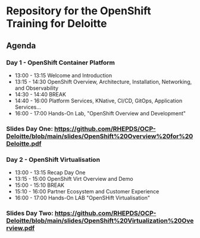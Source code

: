 # Repository for the OpenShift Training for Deloitte

## Agenda

### Day 1 - OpenShift Container Platform

+ 13:00 - 13:15 Welcome and Introduction
+ 13:15 - 14:30 OpenShift Overview, Architecture, Installation, Networking, and Observability
+ 14:30 - 14:40 BREAK
+ 14:40 - 16:00 Platform Services, KNative, CI/CD, GitOps, Application Services...
+ 16:00 - 17:00 Hands-On Lab, "OpenShift Overview and Development"

### Slides Day One: https://github.com/RHEPDS/OCP-Deloitte/blob/main/slides/OpenShift%20Overview%20for%20Deloitte.pdf

### Day 2 - OpenShift Virtualisation 

+ 13:00 - 13:15 Recap Day One
+ 13:15 - 15:00 OpenShift Virt Overview and Demo
+ 15:00 - 15:10 BREAK
+ 15:10 - 16:00 Partner Ecosystem and Customer Experience
+ 16:00 - 17:00 Hands-On LAB "OpenSHift Virtualisation"

### Slides Day Two: https://github.com/RHEPDS/OCP-Deloitte/blob/main/slides/OpenShift%20Virtualization%20Overview.pdf
